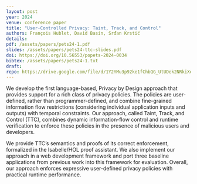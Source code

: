 ```yaml
---
layout: post
year: 2024
venue: conference paper
title: "User-Controlled Privacy: Taint, Track, and Control"
authors: François Hublet, David Basin, Srđan Krstić
details:
pdf: /assets/papers/pets24-1.pdf
slides: /assets/papers/pets24-ttc-slides.pdf
doi: https://doi.org/10.56553/popets-2024-0034
bibtex: /assets/papers/pets24-1.txt
draft:
repo: https://drive.google.com/file/d/1Y2YMu3p92ke1fChbQG_UtUDek2NRkiXo/edit
---
```



We develop the first language-based, Privacy by Design approach that provides support for a rich
class of privacy policies. The policies are user-defined, rather than programmer-defined, and
combine fine-grained information flow restrictions (considering individual application inputs and
outputs) with temporal constraints. Our approach, called Taint, Track, and Control (TTC), combines
dynamic information-flow control and runtime verification to enforce these policies in the
presence of malicious users and developers.

We provide TTC’s semantics and proofs of its correct enforcement, formalized in the Isabelle/HOL
proof assistant. We also implement our approach in a web development framework and port three 
baseline applications from previous work into this framework for evaluation. Overall, our approach 
enforces expressive user-defined privacy policies with practical runtime performance.
